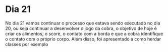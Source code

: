# Dia 21
No dia 21 vamos continuar o processo que estava sendo executado no dia 20, ou seja continuar a desenvolver o jogo da cobra, o objetivo de hoje é criar os alimentos, o score, o contato com a borda e que a cobra identifique o contato com o próprio corpo.
Além disso, foi apresentado a como herdar classes por exemplo